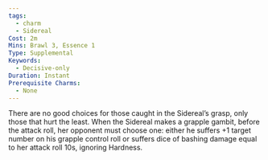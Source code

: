 ```yaml
---
tags:
  - charm
  - Sidereal
Cost: 2m
Mins: Brawl 3, Essence 1
Type: Supplemental
Keywords:
  - Decisive-only
Duration: Instant
Prerequisite Charms:
  - None
---
```

There are no good choices for those caught in the Sidereal’s grasp, only those that hurt the least. When the Sidereal makes a grapple gambit, before the attack roll, her opponent must choose one: either he suffers +1 target number on his grapple control roll or suffers dice of bashing damage equal to her attack roll 10s, ignoring Hardness.